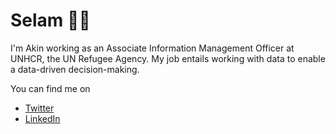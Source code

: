 # Selam 👋🏼
I'm Akin working as an Associate Information Management Officer at UNHCR, the UN Refugee Agency. My job entails working with data to enable  a data-driven decision-making. 

You can find me on

* [Twitter](https://twitter.com/thatakke)
* [LinkedIn](https://www.linkedin.com/in/akinalp-orhan/)
